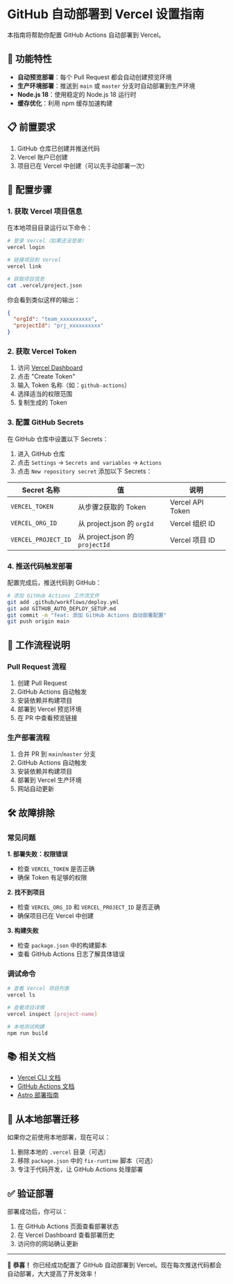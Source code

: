 # GitHub 自动部署到 Vercel 设置指南

本指南将帮助你配置 GitHub Actions 自动部署到 Vercel。

## 🚀 功能特性

- **自动预览部署**：每个 Pull Request 都会自动创建预览环境
- **生产环境部署**：推送到 `main` 或 `master` 分支时自动部署到生产环境
- **Node.js 18**：使用稳定的 Node.js 18 运行时
- **缓存优化**：利用 npm 缓存加速构建

## 📋 前置要求

1. GitHub 仓库已创建并推送代码
2. Vercel 账户已创建
3. 项目已在 Vercel 中创建（可以先手动部署一次）

## 🔧 配置步骤

### 1. 获取 Vercel 项目信息

在本地项目目录运行以下命令：

```bash
# 登录 Vercel（如果还没登录）
vercel login

# 链接项目到 Vercel
vercel link

# 获取项目信息
cat .vercel/project.json
```

你会看到类似这样的输出：
```json
{
  "orgId": "team_xxxxxxxxxx",
  "projectId": "prj_xxxxxxxxxx"
}
```

### 2. 获取 Vercel Token

1. 访问 [Vercel Dashboard](https://vercel.com/account/tokens)
2. 点击 "Create Token"
3. 输入 Token 名称（如：`github-actions`）
4. 选择适当的权限范围
5. 复制生成的 Token

### 3. 配置 GitHub Secrets

在 GitHub 仓库中设置以下 Secrets：

1. 进入 GitHub 仓库
2. 点击 `Settings` → `Secrets and variables` → `Actions`
3. 点击 `New repository secret` 添加以下 Secrets：

| Secret 名称 | 值 | 说明 |
|------------|----|---------|
| `VERCEL_TOKEN` | 从步骤2获取的 Token | Vercel API Token |
| `VERCEL_ORG_ID` | 从 project.json 的 `orgId` | Vercel 组织 ID |
| `VERCEL_PROJECT_ID` | 从 project.json 的 `projectId` | Vercel 项目 ID |

### 4. 推送代码触发部署

配置完成后，推送代码到 GitHub：

```bash
# 添加 GitHub Actions 工作流文件
git add .github/workflows/deploy.yml
git add GITHUB_AUTO_DEPLOY_SETUP.md
git commit -m "feat: 添加 GitHub Actions 自动部署配置"
git push origin main
```

## 🔄 工作流程说明

### Pull Request 流程
1. 创建 Pull Request
2. GitHub Actions 自动触发
3. 安装依赖并构建项目
4. 部署到 Vercel 预览环境
5. 在 PR 中查看预览链接

### 生产部署流程
1. 合并 PR 到 `main`/`master` 分支
2. GitHub Actions 自动触发
3. 安装依赖并构建项目
4. 部署到 Vercel 生产环境
5. 网站自动更新

## 🛠️ 故障排除

### 常见问题

**1. 部署失败：权限错误**
- 检查 `VERCEL_TOKEN` 是否正确
- 确保 Token 有足够的权限

**2. 找不到项目**
- 检查 `VERCEL_ORG_ID` 和 `VERCEL_PROJECT_ID` 是否正确
- 确保项目已在 Vercel 中创建

**3. 构建失败**
- 检查 `package.json` 中的构建脚本
- 查看 GitHub Actions 日志了解具体错误

### 调试命令

```bash
# 查看 Vercel 项目列表
vercel ls

# 查看项目详情
vercel inspect [project-name]

# 本地测试构建
npm run build
```

## 📚 相关文档

- [Vercel CLI 文档](https://vercel.com/docs/cli)
- [GitHub Actions 文档](https://docs.github.com/en/actions)
- [Astro 部署指南](https://docs.astro.build/en/guides/deploy/vercel/)

## 🔄 从本地部署迁移

如果你之前使用本地部署，现在可以：

1. 删除本地的 `.vercel` 目录（可选）
2. 移除 `package.json` 中的 `fix-runtime` 脚本（可选）
3. 专注于代码开发，让 GitHub Actions 处理部署

## ✅ 验证部署

部署成功后，你可以：

1. 在 GitHub Actions 页面查看部署状态
2. 在 Vercel Dashboard 查看部署历史
3. 访问你的网站确认更新

---

🎉 **恭喜！** 你已经成功配置了 GitHub 自动部署到 Vercel。现在每次推送代码都会自动部署，大大提高了开发效率！